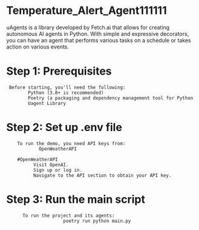 # Temperature_Alert_Agent111111

uAgents is a library developed by Fetch.ai that allows for creating autonomous AI agents in Python. With simple and expressive decorators, you can have an agent that performs various tasks on a schedule or takes action on various events.

# Step 1: Prerequisites
     Before starting, you'll need the following:
            Python (3.8+ is recommended)
            Poetry (a packaging and dependency management tool for Python
            Uagent Library
# Step 2: Set up .env file
        To run the demo, you need API keys from:
                OpenWeatherAPI
                
        #OpenWeatherAPI
              Visit OpenAI.
              Sign up or log in.
              Navigate to the API section to obtain your API key.

# Step 3: Run the main script
          To run the project and its agents:
                         poetry run python main.py




  

                




